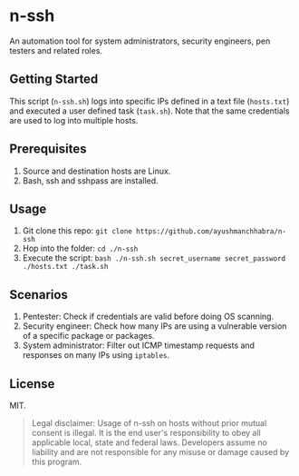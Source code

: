 # n-ssh

An automation tool for system administrators, security engineers, pen testers and related roles.

## Getting Started

This script (`n-ssh.sh`) logs into specific IPs defined in a text file (`hosts.txt`) and executed a user defined task (`task.sh`). Note that the same credentials are used to log into multiple hosts.

## Prerequisites

1. Source and destination hosts are Linux.
1. Bash, ssh and sshpass are installed.

## Usage

1. Git clone this repo: `git clone https://github.com/ayushmanchhabra/n-ssh`
1. Hop into the folder: `cd ./n-ssh`
1. Execute the script: `bash ./n-ssh.sh secret_username secret_password ./hosts.txt ./task.sh`

## Scenarios

1. Pentester: Check if credentials are valid before doing OS scanning.
1. Security engineer: Check how many IPs are using a vulnerable version of a specific package or packages.
1. System administrator: Filter out ICMP timestamp requests and responses on many IPs using `iptables`.

## License

MIT.

> Legal disclaimer: Usage of n-ssh on hosts without prior mutual consent is illegal. It is the end user's responsibility to obey all applicable local, state and federal laws. Developers assume no liability and are not responsible for any misuse or damage caused by this program.
